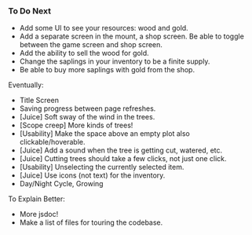 ### To Do Next ###
- Add some UI to see your resources: wood and gold.
- Add a separate screen in the mount, a shop screen. Be able to toggle between the game screen and shop screen.
- Add the ability to sell the wood for gold.
- Change the saplings in your inventory to be a finite supply.
- Be able to buy more saplings with gold from the shop.

Eventually:
- Title Screen
- Saving progress between page refreshes.
- [Juice] Soft sway of the wind in the trees.
- [Scope creep] More kinds of trees!
- [Usability] Make the space above an empty plot also clickable/hoverable.
- [Juice] Add a sound when the tree is getting cut, watered, etc.
- [Juice] Cutting trees should take a few clicks, not just one click.
- [Usability] Unselecting the currently selected item.
- [Juice] Use icons (not text) for the inventory.
- Day/Night Cycle, Growing

To Explain Better:
- More jsdoc!
- Make a list of files for touring the codebase.
